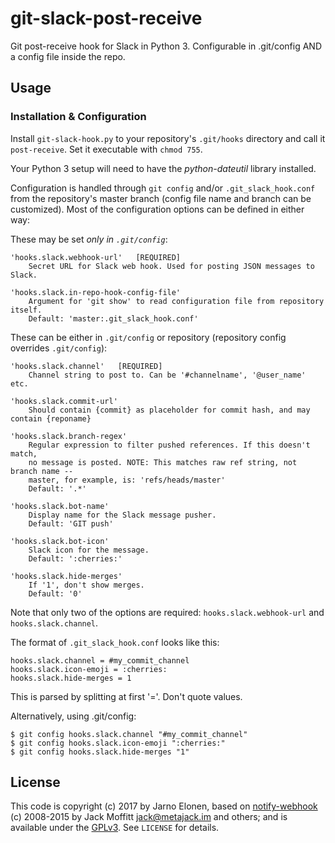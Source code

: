 # git-slack-post-receive
Git post-receive hook for Slack in Python 3. Configurable in .git/config AND a config file inside the repo.

## Usage
### Installation & Configuration

Install `git-slack-hook.py` to your repository's `.git/hooks` directory and call it `post-receive`.
Set it executable with `chmod 755`.

Your Python 3 setup will need to have the _python-dateutil_ library installed.

Configuration is handled through `git config` and/or `.git_slack_hook.conf` from the repository's master branch (config file name and branch can be customized). Most of the configuration options can be defined in either way:

These may be set *only in `.git/config`*:

    'hooks.slack.webhook-url'   [REQUIRED]
        Secret URL for Slack web hook. Used for posting JSON messages to Slack.

    'hooks.slack.in-repo-hook-config-file'
        Argument for 'git show' to read configuration file from repository itself.
        Default: 'master:.git_slack_hook.conf'

These can be either in `.git/config` or repository (repository config overrides `.git/config`):

    'hooks.slack.channel'   [REQUIRED]
        Channel string to post to. Can be '#channelname', '@user_name' etc.

    'hooks.slack.commit-url'
        Should contain {commit} as placeholder for commit hash, and may contain {reponame}

    'hooks.slack.branch-regex'
        Regular expression to filter pushed references. If this doesn't match,
        no message is posted. NOTE: This matches raw ref string, not branch name --
        master, for example, is: 'refs/heads/master'
        Default: '.*'

    'hooks.slack.bot-name'
        Display name for the Slack message pusher.
        Default: 'GIT push'

    'hooks.slack.bot-icon'
        Slack icon for the message.
        Default: ':cherries:'

    'hooks.slack.hide-merges'
        If '1', don't show merges.
        Default: '0'


Note that only two of the options are required: `hooks.slack.webhook-url` and `hooks.slack.channel`.

The format of `.git_slack_hook.conf` looks like this:

    hooks.slack.channel = #my_commit_channel
    hooks.slack.icon-emoji = :cherries:
    hooks.slack.hide-merges = 1

This is parsed by splitting at first '='. Don't quote values.

Alternatively, using .git/config:

    $ git config hooks.slack.channel "#my_commit_channel"
    $ git config hooks.slack.icon-emoji ":cherries:"
    $ git config hooks.slack.hide-merges "1"

## License

This code is copyright (c) 2017 by Jarno Elonen,
based on [notify-webhook](https://github.com/metajack/notify-webhook) (c) 2008-2015 by Jack Moffitt <jack@metajack.im> and
others; and is available under the [GPLv3](http://www.gnu.org/licenses/gpl.html).
See `LICENSE` for details.
